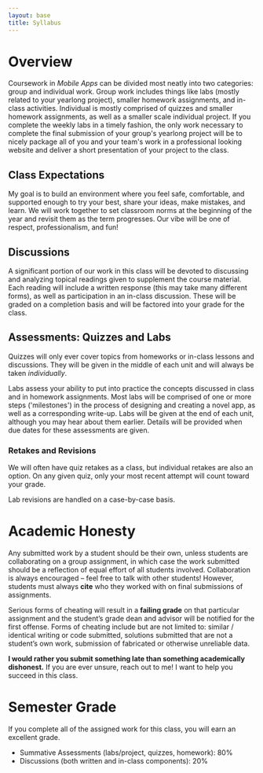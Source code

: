 ```yaml
---
layout: base
title: Syllabus
---
```

# Overview
Coursework in _Mobile Apps_ can be divided most neatly into two categories: group and individual work. Group work includes things like labs (mostly related to your yearlong project), smaller homework assignments, and in-class activities. Individual is mostly comprised of quizzes and smaller homework assignments, as well as a smaller scale individual project. If you complete the weekly labs in a timely fashion, the only work necessary to complete the final submission of your group's yearlong project will be to nicely package all of you and your team's work in a professional looking website and deliver a short presentation of your project to the class. 

## Class Expectations
My goal is to build an environment where you feel safe, comfortable, and supported enough to try your best, share your ideas, make mistakes, and learn. We will work together to set classroom norms at the beginning of the year and revisit them as the term progresses. Our vibe will be one of respect, professionalism, and fun!

## Discussions
A significant portion of our work in this class will be devoted to discussing and analyzing topical readings given to supplement the course material. Each reading will include a written response (this may take many different forms), as well as participation in an in-class discussion. These will be graded on a completion basis and will be factored into your grade for the class. 

## Assessments: Quizzes and Labs
Quizzes will only ever cover topics from homeworks or in-class lessons and discussions. They will be given in the middle of each unit and will always be taken _individually_.

Labs assess your ability to put into practice the concepts discussed in class and in homework assignments. Most labs will be comprised of one or more steps ('milestones') in the process of designing and creating a novel app, as well as a corresponding write-up. Labs will be given at the end of each unit, although you may hear about them earlier. Details will be provided when due dates for these assessments are given.

### Retakes and Revisions
We will often have quiz retakes as a class, but individual retakes are also an option. On any given quiz, only your most recent attempt will count toward your grade.

Lab revisions are handled on a case-by-case basis.

# Academic Honesty
Any submitted work by a student should be their own, unless students are collaborating on a group assignment, in which case the work submitted should be a reflection of equal effort of all students involved. Collaboration is always encouraged – feel free to talk with other students! However, students must always  **cite** who they worked with on final submissions of assignments.

Serious forms of cheating will result in a **failing grade** on that particular assignment and the student’s grade dean and advisor will be notified for the first offense. Forms of cheating include but are not limited to: similar / identical writing or code submitted, solutions submitted that are not a student’s own work, submission of fabricated or otherwise unreliable data.

**I would rather you submit something late than something academically dishonest.** If you are ever unsure, reach out to me! I want to help you succeed in this class.

# Semester Grade
If you complete all of the assigned work for this class, you will earn an excellent grade.
  - Summative Assessments (labs/project, quizzes, homework): 80%
  - Discussions (both written and in-class components): 20%
